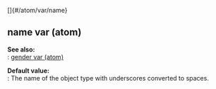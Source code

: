 []{#/atom/var/name}    
## name var (atom)    
**See also:**    
:   [gender var (atom)](/ref/atom/var/gender)    
<!-- -->    
**Default value:**    
:   The name of the object type with underscores converted to spaces.  
